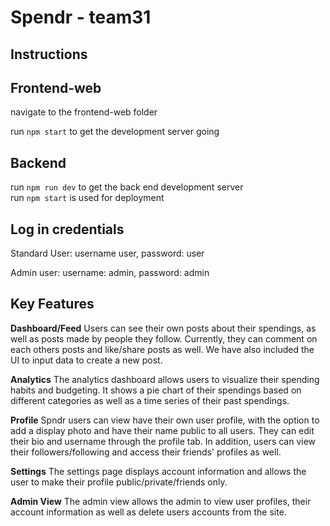 # Spendr - team31

## Instructions

## Frontend-web

navigate to the frontend-web folder

run `npm start` to get the development server going

## Backend

run `npm run dev` to get the back end development server  
run `npm start` is used for deployment

## Log in credentials
Standard User: username user, password: user

Admin user: username: admin, password: admin

## Key Features

**Dashboard/Feed**
Users can see their own posts about their spendings, as well as posts made by people they follow. Currently, they can comment on each others posts and like/share posts as well. 
We have also included the UI to input data to create a new post.

**Analytics**
The analytics dashboard allows users to visualize their spending habits and budgeting. It shows a pie chart of their spendings based on different categories as well as a time series of their past spendings.

**Profile**
Spndr users can view have their own user profile, with the option to add a display photo and have their name public to all users. They can edit their bio and username through the profile tab. In addition, users can view their followers/following and access their friends' profiles as well.

**Settings**
The settings page displays account information and allows the user to make their profile public/private/friends only.

**Admin View**
The admin view allows the admin to view user profiles, their account information as well as delete users accounts from the site.
